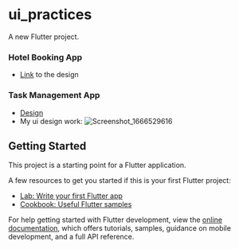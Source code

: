 # ui_practices

A new Flutter project.

### Hotel Booking App
- [Link](https://dribbble.com/shots/18228845-Hotel-Booking-App/attachments/13432020?mode=media) to the design

### Task Management App
- [Design](https://dribbble.com/shots/18468670-Task-Management-Mobile-App)
- My ui design work:
![Screenshot_1666529616](https://user-images.githubusercontent.com/80070068/197393676-169c6967-25de-4d7b-b061-f2e9fec634cb.png)





## Getting Started

This project is a starting point for a Flutter application.

A few resources to get you started if this is your first Flutter project:

- [Lab: Write your first Flutter app](https://docs.flutter.dev/get-started/codelab)
- [Cookbook: Useful Flutter samples](https://docs.flutter.dev/cookbook)

For help getting started with Flutter development, view the
[online documentation](https://docs.flutter.dev/), which offers tutorials,
samples, guidance on mobile development, and a full API reference.

